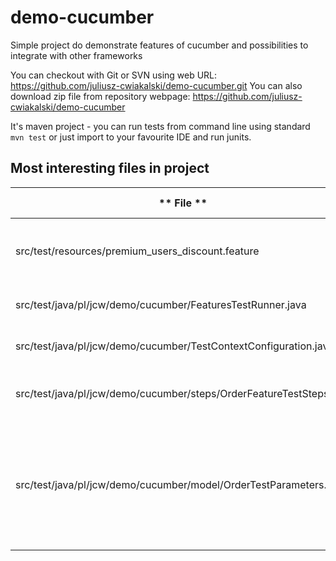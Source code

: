 # demo-cucumber
Simple project do demonstrate features of cucumber and possibilities to integrate with other frameworks

You can checkout with Git or SVN using web URL: https://github.com/juliusz-cwiakalski/demo-cucumber.git
You can also download zip file from repository webpage: https://github.com/juliusz-cwiakalski/demo-cucumber

It's maven project - you can run tests from command line using standard `mvn test` 
or just import to your favourite IDE and run junits.

## Most interesting files in project

| ** File **                                                          | ** Description **                                                                                                          |
|---------------------------------------------------------------------|----------------------------------------------------------------------------------------------------------------------------|
| src/test/resources/premium_users_discount.feature                   | Example feature description using Gherkin language                                                                         |
| src/test/java/pl/jcw/demo/cucumber/FeaturesTestRunner.java          | JUnit test that runs feature test                                                                                          |
| src/test/java/pl/jcw/demo/cucumber/TestContextConfiguration.java    | Spring test context configuation                                                                                           |
| src/test/java/pl/jcw/demo/cucumber/steps/OrderFeatureTestSteps.java | Scenarios steps implementation (glue code)                                                                                 |
| src/test/java/pl/jcw/demo/cucumber/model/OrderTestParameters.java   | POJO used to pass test data between steps - instantiated by Spring using 'cucumber-glue' scope (one instance per scenario) |

